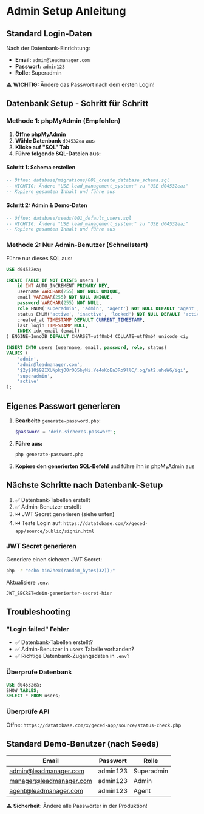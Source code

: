 # Admin Setup Anleitung

## Standard Login-Daten

Nach der Datenbank-Einrichtung:

- **Email:** `admin@leadmanager.com`
- **Passwort:** `admin123`
- **Rolle:** Superadmin

⚠️ **WICHTIG:** Ändere das Passwort nach dem ersten Login!

## Datenbank Setup - Schritt für Schritt

### Methode 1: phpMyAdmin (Empfohlen)

1. **Öffne phpMyAdmin**
2. **Wähle Datenbank** `d04532ea` aus
3. **Klicke auf "SQL" Tab**
4. **Führe folgende SQL-Dateien aus:**

#### Schritt 1: Schema erstellen
```sql
-- Öffne: database/migrations/001_create_database_schema.sql
-- WICHTIG: Ändere "USE lead_management_system;" zu "USE d04532ea;"
-- Kopiere gesamten Inhalt und führe aus
```

#### Schritt 2: Admin & Demo-Daten
```sql
-- Öffne: database/seeds/001_default_users.sql
-- WICHTIG: Ändere "USE lead_management_system;" zu "USE d04532ea;"
-- Kopiere gesamten Inhalt und führe aus
```

### Methode 2: Nur Admin-Benutzer (Schnellstart)

Führe nur dieses SQL aus:

```sql
USE d04532ea;

CREATE TABLE IF NOT EXISTS users (
    id INT AUTO_INCREMENT PRIMARY KEY,
    username VARCHAR(255) NOT NULL UNIQUE,
    email VARCHAR(255) NOT NULL UNIQUE,
    password VARCHAR(255) NOT NULL,
    role ENUM('superadmin', 'admin', 'agent') NOT NULL DEFAULT 'agent',
    status ENUM('active', 'inactive', 'locked') NOT NULL DEFAULT 'active',
    created_at TIMESTAMP DEFAULT CURRENT_TIMESTAMP,
    last_login TIMESTAMP NULL,
    INDEX idx_email (email)
) ENGINE=InnoDB DEFAULT CHARSET=utf8mb4 COLLATE=utf8mb4_unicode_ci;

INSERT INTO users (username, email, password, role, status)
VALUES (
    'admin',
    'admin@leadmanager.com',
    '$2y$10$92IXUNpkjO0rOQ5byMi.Ye4oKoEa3Ro9llC/.og/at2.uheWG/igi',
    'superadmin',
    'active'
);
```

## Eigenes Passwort generieren

1. **Bearbeite** `generate-password.php`:
   ```php
   $password = 'dein-sicheres-passwort';
   ```

2. **Führe aus:**
   ```bash
   php generate-password.php
   ```

3. **Kopiere den generierten SQL-Befehl** und führe ihn in phpMyAdmin aus

## Nächste Schritte nach Datenbank-Setup

1. ✅ Datenbank-Tabellen erstellt
2. ✅ Admin-Benutzer erstellt
3. ⏭️ JWT Secret generieren (siehe unten)
4. ⏭️ Teste Login auf: `https://datatobase.com/x/geced-app/source/public/signin.html`

### JWT Secret generieren

Generiere einen sicheren JWT Secret:

```bash
php -r "echo bin2hex(random_bytes(32));"
```

Aktualisiere `.env`:
```env
JWT_SECRET=dein-generierter-secret-hier
```

## Troubleshooting

### "Login failed" Fehler
- ✅ Datenbank-Tabellen erstellt?
- ✅ Admin-Benutzer in `users` Tabelle vorhanden?
- ✅ Richtige Datenbank-Zugangsdaten in `.env`?

### Überprüfe Datenbank
```sql
USE d04532ea;
SHOW TABLES;
SELECT * FROM users;
```

### Überprüfe API
Öffne: `https://datatobase.com/x/geced-app/source/status-check.php`

## Standard Demo-Benutzer (nach Seeds)

| Email | Passwort | Rolle |
|-------|----------|-------|
| admin@leadmanager.com | admin123 | Superadmin |
| manager@leadmanager.com | admin123 | Admin |
| agent@leadmanager.com | admin123 | Agent |

⚠️ **Sicherheit:** Ändere alle Passwörter in der Produktion!
